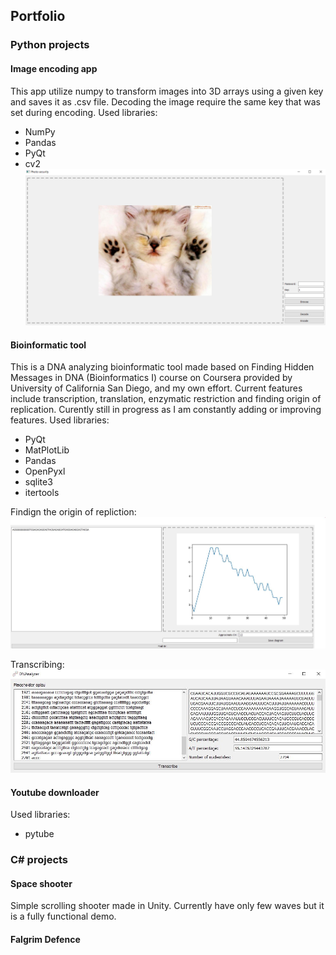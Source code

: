 ## Portfolio 
### Python projects
#### Image encoding app
  This app utilize numpy to transform images into 3D arrays using a given key and saves it as .csv file. Decoding the image require the same key that was set during encoding. 
Used libraries:
* NumPy
* Pandas
* PyQt
* cv2 
![alt text](Capture.PNG)

#### Bioinformatic tool
  This is a DNA analyzing bioinformatic tool made based on Finding Hidden Messages in DNA (Bioinformatics I) course on Coursera provided by University of California San Diego, and my own effort. Current features include transcription, translation, enzymatic restriction and finding origin of replication. Curently still in progress as I am constantly adding or improving features.
Used libraries: 
* PyQt
* MatPlotLib
* Pandas
* OpenPyxl
* sqlite3
* itertools

Findign the origin of repliction:
![alt text](Ori.JPG)

Transcribing:
![alt text](Transcribe.JPG)
 
#### Youtube downloader
Used libraries: 
* pytube

### C# projects
#### Space shooter
Simple scrolling shooter made in Unity. Currently have only few waves but it is a fully functional demo.
#### Falgrim Defence
